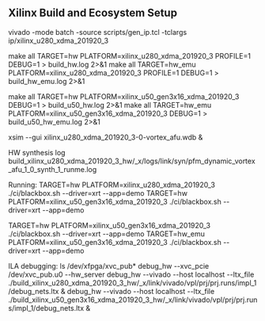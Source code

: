 ## Xilinx Build and Ecosystem Setup

vivado -mode batch -source scripts/gen_ip.tcl -tclargs ip/xilinx_u280_xdma_201920_3

make all TARGET=hw PLATFORM=xilinx_u280_xdma_201920_3 PROFILE=1 DEBUG=1 > build_hw.log 2>&1
make all TARGET=hw_emu PLATFORM=xilinx_u280_xdma_201920_3 PROFILE=1 DEBUG=1 > build_hw_emu.log 2>&1

make all TARGET=hw PLATFORM=xilinx_u50_gen3x16_xdma_201920_3 DEBUG=1 > build_u50_hw.log 2>&1
make all TARGET=hw_emu PLATFORM=xilinx_u50_gen3x16_xdma_201920_3 DEBUG=1 > build_u50_hw_emu.log 2>&1

xsim --gui xilinx_u280_xdma_201920_3-0-vortex_afu.wdb &

HW synthesis log
build_xilinx_u280_xdma_201920_3_hw/_x/logs/link/syn/pfm_dynamic_vortex_afu_1_0_synth_1_runme.log

Running:
TARGET=hw PLATFORM=xilinx_u280_xdma_201920_3 ./ci/blackbox.sh --driver=xrt --app=demo
TARGET=hw PLATFORM=xilinx_u50_gen3x16_xdma_201920_3 ./ci/blackbox.sh --driver=xrt --app=demo

TARGET=hw PLATFORM=xilinx_u50_gen3x16_xdma_201920_3 ./ci/blackbox.sh --driver=xrt --app=demo
TARGET=hw_emu PLATFORM=xilinx_u50_gen3x16_xdma_201920_3 ./ci/blackbox.sh --driver=xrt --app=demo

ILA debugging:
ls /dev/xfpga/xvc_pub*
debug_hw --xvc_pcie /dev/xvc_pub.u0 --hw_server
debug_hw --vivado --host localhost --ltx_file ./build_xilinx_u280_xdma_201920_3_hw/_x/link/vivado/vpl/prj/prj.runs/impl_1/debug_nets.ltx &
debug_hw --vivado --host localhost --ltx_file ./build_xilinx_u50_gen3x16_xdma_201920_3_hw/_x/link/vivado/vpl/prj/prj.runs/impl_1/debug_nets.ltx &
